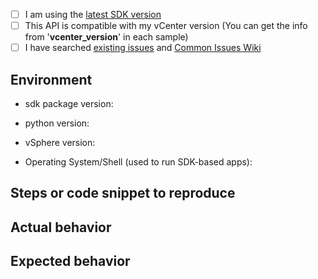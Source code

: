 <!--
  We use GitHub Issues to track bugs or feature requests for vSphere Automation Python SDK
  For questions and discussions, Please visit forum: https://code.vmware.com/forums/7508/vsphere-automation-sdk-for-python
-->

<!-- Provide the following information so we can help you better -->

- [ ] I am using the [latest SDK version](https://github.com/vmware/vsphere-automation-sdk-python/releases)
- [ ] This API is compatible with my vCenter version (You can get the info from '__vcenter_version__' in each sample)
- [ ] I have searched [existing issues](https://github.com/vmware/vsphere-automation-sdk-python/issues?utf8=%E2%9C%93&q=is%3Aissue) and [Common Issues Wiki](https://github.com/vmware/vsphere-automation-sdk-python/wiki/Common-Issues)

## Environment
- sdk package version: 
<!-- Required. Run `pip list | grep v` in your python environment and paste its result here. -->

- python version:
<!-- Required. Run `python --version` in your python environment and paste its result here. -->

- vSphere version:

- Operating System/Shell (used to run SDK-based apps):

## Steps or code snippet to reproduce

## Actual behavior

## Expected behavior
